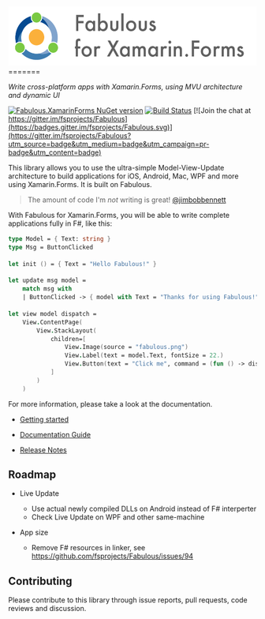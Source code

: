 <img src="logo/logo-title.png" height="120px" alt="Fabulous for Xamarin.Forms" />
=======

*Write cross-platform apps with Xamarin.Forms, using MVU architecture and dynamic UI*

[![Fabulous.XamarinForms NuGet version](https://badge.fury.io/nu/Fabulous.XamarinForms.svg)](https://badge.fury.io/nu/Fabulous.XamarinForms) [![Build Status](https://dev.azure.com/timothelariviere/Fabulous/_apis/build/status/Full%20Build?branchName=master)](https://dev.azure.com/timothelariviere/Fabulous/_build/latest?definitionId=7&branchName=master) [![Join the chat at https://gitter.im/fsprojects/Fabulous](https://badges.gitter.im/fsprojects/Fabulous.svg)](https://gitter.im/fsprojects/Fabulous?utm_source=badge&utm_medium=badge&utm_campaign=pr-badge&utm_content=badge)

This library allows you to use the ultra-simple Model-View-Update architecture to build applications for iOS, Android, Mac, WPF and more using Xamarin.Forms. It is built on Fabulous.

> The amount of code I'm *not* writing is great!  [@jimbobbennett](https://github.com/jimbobbennett/)

With Fabulous for Xamarin.Forms, you will be able to write complete applications fully in F#, like this:
```fsharp
type Model = { Text: string }
type Msg = ButtonClicked

let init () = { Text = "Hello Fabulous!" }

let update msg model =
    match msg with
    | ButtonClicked -> { model with Text = "Thanks for using Fabulous!" }

let view model dispatch =
    View.ContentPage(
        View.StackLayout(
            children=[
                View.Image(source = "fabulous.png")
                View.Label(text = model.Text, fontSize = 22.)
                View.Button(text = "Click me", command = (fun () -> dispatch ButtonClicked))
            ]
        )
    )
```
For more information, please take a look at the documentation.

* [Getting started](https://fsprojects.github.io/Fabulous/Fabulous.XamarinForms/index.html#getting=started)

* [Documentation Guide](https://fsprojects.github.io/Fabulous/Fabulous.XamarinForms/guide.html)

* [Release Notes](../RELEASE_NOTES.md)

## Roadmap

* Live Update
  * Use actual newly compiled DLLs on Android instead of F# interperter
  * Check Live Update on WPF and other same-machine

* App size
  * Remove F# resources in linker, see https://github.com/fsprojects/Fabulous/issues/94

## Contributing

Please contribute to this library through issue reports, pull requests, code reviews and discussion.
